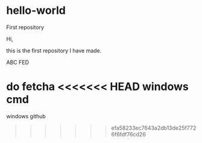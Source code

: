 # hello-world
First repository

Hi,

this is the first repository I have made.

ABC
FED

do fetcha
<<<<<<< HEAD
windows cmd
=======
windows github
>>>>>>> efa58233ec7643a2db13de25f7726f6fdf76cd26
